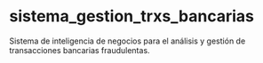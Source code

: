 # sistema_gestion_trxs_bancarias
Sistema de inteligencia de negocios para el análisis y gestión de transacciones bancarias fraudulentas.
